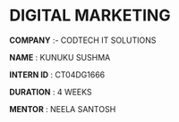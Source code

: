 # DIGITAL MARKETING 

**COMPANY** :- CODTECH IT SOLUTIONS 

**NAME** : KUNUKU SUSHMA 

**INTERN ID** : CT04DG1666

**DURATION** : 4 WEEKS

**MENTOR** : NEELA SANTOSH 
